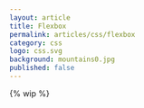 ```yaml
---
layout: article
title: Flexbox
permalink: articles/css/flexbox
category: css
logo: css.svg
background: mountains0.jpg
published: false
---
```


{% wip %}
